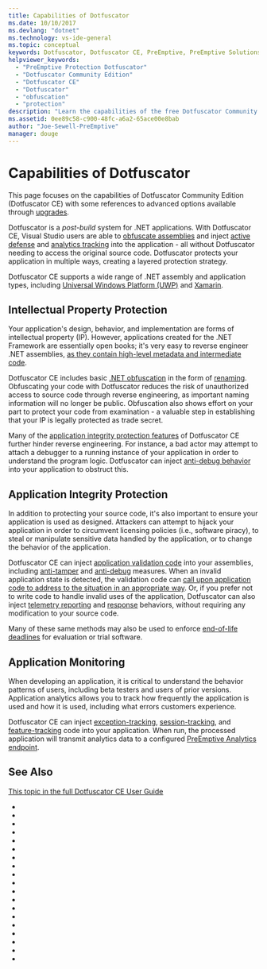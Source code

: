 ```yaml
---
title: Capabilities of Dotfuscator
ms.date: 10/10/2017
ms.devlang: "dotnet"
ms.technology: vs-ide-general
ms.topic: conceptual
keywords: Dotfuscator, Dotfuscator CE, PreEmptive, PreEmptive Solutions, PreEmptive Protection, protection, community edition, obfuscation, .NET, free, Visual Studio 2017
helpviewer_keywords:
  - "PreEmptive Protection Dotfuscator"
  - "Dotfuscator Community Edition"
  - "Dotfuscator CE"
  - "Dotfuscator"
  - "obfuscation"
  - "protection"
description: "Learn the capabilities of the free Dotfuscator Community Edition included in Visual Studio 2017."
ms.assetid: 0ee89c58-c900-48fc-a6a2-65ace00e8bab
author: "Joe-Sewell-PreEmptive"
manager: douge
---
```


# Capabilities of Dotfuscator

This page focuses on the capabilities of Dotfuscator Community Edition (Dotfuscator CE) with some references to advanced options available through [upgrades][upgrades].

Dotfuscator is a *post-build* system for .NET applications.
With Dotfuscator CE, Visual Studio users are able to [obfuscate assemblies][obfuscation] and inject [active defense][checks] and [analytics tracking][analytics] into the application - all without Dotfuscator needing to access the original source code.
Dotfuscator protects your application in multiple ways, creating a layered protection strategy.

Dotfuscator CE supports a wide range of .NET assembly and application types, including [Universal Windows Platform (UWP)][uwp] and [Xamarin][xamarin].

## Intellectual Property Protection

Your application's design, behavior, and implementation are forms of intellectual property (IP).
However, applications created for the .NET Framework are essentially open books; it's very easy to reverse engineer .NET assemblies, [as they contain high-level metadata and intermediate code][assemblies].

Dotfuscator CE includes basic [.NET obfuscation][obfuscation] in the form of [renaming][renaming].
Obfuscating your code with Dotfuscator reduces the risk of unauthorized access to source code through reverse engineering, as important naming information will no longer be public.
Obfuscation also shows effort on your part to protect your code from examination - a valuable step in establishing that your IP is legally protected as trade secret.

Many of the [application integrity protection features](#application-integrity-protection) of Dotfuscator CE further hinder reverse engineering.
For instance, a bad actor may attempt to attach a debugger to a running instance of your application in order to understand the program logic.
Dotfuscator can inject [anti-debug behavior][debug] into your application to obstruct this.

## Application Integrity Protection

In addition to protecting your source code, it's also important to ensure your application is used as designed.
Attackers can attempt to hijack your application in order to circumvent licensing policies (i.e., software piracy), to steal or manipulate sensitive data handled by the application, or to change the behavior of the application.

Dotfuscator CE can inject [application validation code][checks] into your assemblies,
including [anti-tamper][tamper] and [anti-debug][debug] measures.
When an invalid application state is detected, the validation code can [call upon application code to address to the situation in an appropriate way][check-app].
Or, if you prefer not to write code to handle invalid uses of the application, Dotfuscator can also inject [telemetry reporting][check-telemetry] and [response][check-action] behaviors, without requiring any modification to your source code.

Many of these same methods may also be used to enforce [end-of-life deadlines][shelflife] for evaluation or trial software.

## Application Monitoring

When developing an application, it is critical to understand the behavior patterns of users, including beta testers and users of prior versions.
Application analytics allows you to track how frequently the application is used and how it is used, including what errors customers experience.

Dotfuscator CE can inject [exception-tracking][exceptions], [session-tracking][sessions], and [feature-tracking][features] code into your application.
When run, the processed application will transmit analytics data to a configured [PreEmptive Analytics endpoint][endpoints].

## See Also

[This topic in the full Dotfuscator CE User Guide][full]

<!-- Copyright © 2017 PreEmptive Solutions, LLC -->

- [assemblies]: https://docs.microsoft.com/en-us/dotnet/standard/assembly-format
- [uwp]: https://www.preemptive.com/blog/article/856-uwp-applications-in-dotfuscator-ce/91-dotfuscator-ce
- [xamarin]: https://www.preemptive.com/obfuscating-xamarin-with-dotfuscator

- [upgrades]: upgrades.md

- [obfuscation]: https://www.preemptive.com/dotfuscator/ce/docs/help/obfuscation_overview.html
- [renaming]: https://www.preemptive.com/dotfuscator/ce/docs/help/obfuscation_renaming.html

- [analytics]: https://www.preemptive.com/dotfuscator/ce/docs/help/instrumentation_overview.html
- [endpoints]: https://www.preemptive.com/dotfuscator/ce/docs/help/instrumentation_overview.html#endpoints

- [checks]: https://www.preemptive.com/dotfuscator/ce/docs/help/checks_overview.html
- [check-app]: https://www.preemptive.com/dotfuscator/ce/docs/help/checks_overview.html#app-notification
- [check-action]: https://www.preemptive.com/dotfuscator/ce/docs/help/checks_overview.html#action

- [tamper]: https://www.preemptive.com/dotfuscator/ce/docs/help/checks_tamper.html
- [debug]: https://www.preemptive.com/dotfuscator/ce/docs/help/checks_debug.html
- [shelflife]: https://www.preemptive.com/dotfuscator/ce/docs/help/checks_shelflife.html
- [exceptions]: https://www.preemptive.com/dotfuscator/ce/docs/help/instrumentation_exceptions.html
- [sessions]: https://www.preemptive.com/dotfuscator/ce/docs/help/instrumentation_sessions.html
- [features]: https://www.preemptive.com/dotfuscator/ce/docs/help/instrumentation_features.html
- [check-telemetry]: https://www.preemptive.com/dotfuscator/ce/docs/help/instrumentation_checks.html

- [full]: https://www.preemptive.com/dotfuscator/ce/docs/help/intro_capabilities.html